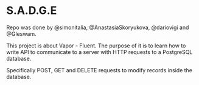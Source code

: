 # S.A.D.G.E


Repo was done by @simonitalia, @AnastasiaSkoryukova, @dariovigi and @Gleswam.


This project is about Vapor - Fluent. The purpose of it is to learn how to write API to communicate to a server with HTTP requests to a PostgreSQL database.


Specifically POST, GET and DELETE requests to modify records inside the database.
